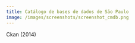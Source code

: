 ```yaml
---
title: Catálogo de bases de dados de São Paulo
image: /images/screenshots/screenshot_cmdb.png
---
```


Ckan (2014)

